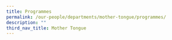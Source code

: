 ```yaml
---
title: Programmes
permalink: /our-people/departments/mother-tongue/programmes/
description: ""
third_nav_title: Mother Tongue
---
```

